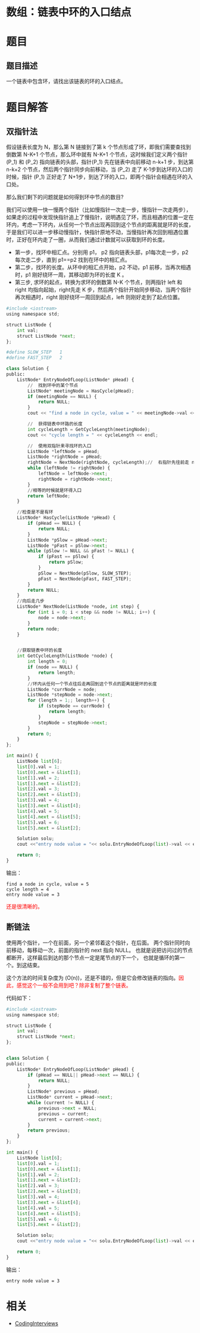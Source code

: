 
# 数组：链表中环的入口结点



# 题目


## 题目描述


一个链表中包含环，请找出该链表的环的入口结点。


# 题目解答


## 双指针法


假设链表长度为 N，那么第 N 链接到了第 k 个节点形成了环，即我们需要查找到倒数第 N-K+1 个节点，那么环中就有 N-K+1 个节点，这时候我们定义两个指针 \(P_1\) 和 \(P_2\) 指向链表的头部，指针\(P_1\) 先在链表中向前移动 n-k+1 步，到达第 n-k+2 个节点，然后两个指针同步向前移动，当 \(P_2\) 走了 K-1步到达环的入口的时候，指针 \(P_1\) 正好走了 N+1步，到达了环的入口，即两个指针会相遇在环的入口处。

那么我们剩下的问题就是如何得到环中节点的数目?

我们可以使用一快一慢两个指针（比如慢指针一次走一步，慢指针一次走两步），如果走的过程中发现快指针追上了慢指针，说明遇见了环，而且相遇的位置一定在环内，考虑一下环内，从任何一个节点出现再回到这个节点的距离就是环的长度，于是我们可以进一步移动慢指针，快指针原地不动，当慢指针再次回到相遇位置时，正好在环内走了一圈，从而我们通过计数就可以获取到环的长度。

- 第一步，找环中相汇点。分别用 p1， p2 指向链表头部，p1每次走一步，p2 每次走二步，直到 p1==p2 找到在环中的相汇点。
- 第二步，找环的长度。从环中的相汇点开始，p2 不动，p1 前移，当再次相遇时，p1 刚好绕环一周，其移动即为环的长度 K 。
- 第三步, 求环的起点，转换为求环的倒数第 N-K 个节点，则两指针 left 和 right 均指向起始，right先走 K 步，然后两个指针开始同步移动，当两个指针再次相遇时，right 刚好绕环一周回到起点，left 则刚好走到了起点位置。



```python
#include <iostream>
using namespace std;

struct ListNode {
    int val;
    struct ListNode *next;
};

#define SLOW_STEP   1
#define FAST_STEP   2

class Solution {
public:
    ListNode* EntryNodeOfLoop(ListNode* pHead) {
        //  找到环中的某个节点
        ListNode* meetingNode = HasCycle(pHead);
        if (meetingNode == NULL) {
            return NULL;
        }
        cout << "find a node in cycle, value = " << meetingNode->val << endl;

        //  获得链表中环路的长度
        int cycleLength = GetCycleLength(meetingNode);
        cout << "cycle length = " << cycleLength << endl;

        //  使用双指针来寻找环的入口
        ListNode *leftNode = pHead;
        ListNode *rightNode = pHead;
        rightNode = NextNode(rightNode, cycleLength);//  右指针先往前走 n 步
        while (leftNode != rightNode) {
            leftNode = leftNode->next;
            rightNode = rightNode->next;
        }
        //相等的时候就是环得入口
        return leftNode;
    }

    //检查是不是有环
    ListNode* HasCycle(ListNode *pHead) {
        if (pHead == NULL) {
            return NULL;
        }
        ListNode *pSlow = pHead->next;
        ListNode *pFast = pSlow->next;
        while (pSlow != NULL && pFast != NULL) {
            if (pFast == pSlow) {
                return pSlow;
            }
            pSlow = NextNode(pSlow, SLOW_STEP);
            pFast = NextNode(pFast, FAST_STEP);
        }
        return NULL;
    }
    //向后走几步
    ListNode* NextNode(ListNode *node, int step) {
        for (int i = 0; i < step && node != NULL; i++) {
            node = node->next;
        }
        return node;
    }


    //获取链表中环的长度
    int GetCycleLength(ListNode *node) {
        int length = 0;
        if (node == NULL) {
            return length;
        }
        //环内从任何一个节点往后走再回到这个节点的距离就是环的长度
        ListNode *currNode = node;
        ListNode *stepNode = node->next;
        for (length = 1;; length++) {
            if (stepNode == currNode) {
                return length;
            }
            stepNode = stepNode->next;
        }
        return 0;
    }
};

int main() {
    ListNode list[6];
    list[0].val = 1;
    list[0].next = &list[1];
    list[1].val = 2;
    list[1].next = &list[2];
    list[2].val = 3;
    list[2].next = &list[3];
    list[3].val = 4;
    list[3].next = &list[4];
    list[4].val = 5;
    list[4].next = &list[5];
    list[5].val = 6;
    list[5].next = &list[2];

    Solution solu;
    cout <<"entry node value = "<< solu.EntryNodeOfLoop(list)->val << endl;

    return 0;
}
```

输出：

```
find a node in cycle, value = 5
cycle length = 4
entry node value = 3
```

<span style="color:red;">还是很清晰的。</span>




## 断链法


使用两个指针，一个在前面，另一个紧邻着这个指针，在后面。 两个指针同时向前移动，每移动一次，前面的指针的 next 指向 NULL。 也就是说把访问过的节点都断开，这样最后到达的那个节点一定是尾节点的下一个， 也就是循环的第一个。到这结束。

这个方法的时间复杂度为 \(O(n)\)，还是不错的，但是它会修改链表的指向。<span style="color:red;">因此，感觉这个一般不会用到吧？除非复制了整个链表。</span>

代码如下：


```python
#include <iostream>
using namespace std;

struct ListNode {
    int val;
    struct ListNode *next;
};


class Solution {
public:
    ListNode* EntryNodeOfLoop(ListNode* pHead) {
        if (pHead == NULL|| pHead->next == NULL) {
            return NULL;
        }
        ListNode* previous = pHead;
        ListNode* current = pHead->next;
        while (current != NULL) {
            previous->next = NULL;
            previous = current;
            current = current->next;
        }
        return previous;
    }
};

int main() {
    ListNode list[6];
    list[0].val = 1;
    list[0].next = &list[1];
    list[1].val = 2;
    list[1].next = &list[2];
    list[2].val = 3;
    list[2].next = &list[3];
    list[3].val = 4;
    list[3].next = &list[4];
    list[4].val = 5;
    list[4].next = &list[5];
    list[5].val = 6;
    list[5].next = &list[2];

    Solution solu;
    cout <<"entry node value = "<< solu.EntryNodeOfLoop(list)->val << endl;

    return 0;
}
```

输出：

```
entry node value = 3
```





# 相关

- [CodingInterviews](https://github.com/gatieme/CodingInterviews)

